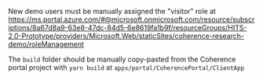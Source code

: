 New demo users must be manually assigned the "visitor" role at https://ms.portal.azure.com/#@microsoft.onmicrosoft.com/resource/subscriptions/8a67d8a9-63e8-47dc-84d5-6e8619fa1b9f/resourceGroups/HITS-2.0-Prototype/providers/Microsoft.Web/staticSites/coherence-research-demo/roleManagement

The `build` folder should be manually copy-pasted from the Coherence portal project with `yarn build` at `apps/portal/CoherencePortal/ClientApp`
